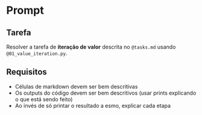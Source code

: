 # Prompt

## Tarefa

Resolver a tarefa de **iteração de valor** descrita no `@tasks.md` usando `@01_value_iteration.py`.

## Requisitos

- Células de markdown devem ser bem descritivas
- Os outputs do código devem ser bem descritivos (usar prints explicando o que está sendo feito)
- Ao invés de só printar o resultado a esmo, explicar cada etapa
